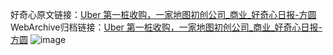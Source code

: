好奇心原文链接：[Uber 第一桩收购，一家地图初创公司_商业_好奇心日报-方圆](https://www.qdaily.com/articles/7151.html)
WebArchive归档链接：[Uber 第一桩收购，一家地图初创公司_商业_好奇心日报-方圆](http://web.archive.org/web/20160729171438/http://www.qdaily.com:80/articles/7151.html)
![image](http://ww3.sinaimg.cn/large/007d5XDply1g3x06wraunj30u02hhtz9)
